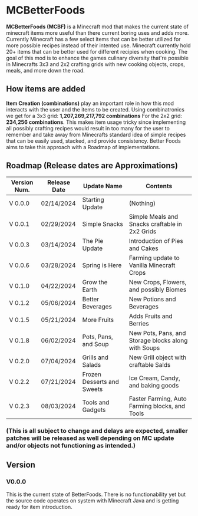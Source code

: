 # MCBetterFoods

**MCBetterFoods (MCBF)** is a Minecraft mod that makes the current state of minecraft items more useful than there current boring uses and adds more. Currently Minecraft has a few select items that can be better utilized for more possible recipes instead of their intented use. Minecraft currently hold 20+ items that can be better used for different recipies when cooking. The goal of this mod is to enhance the games culinary diversity that're possible in Minecrafts 3x3 and 2x2 crafting grids with new cooking objects, crops, meals, and more down the road.

## How items are added

**Item Creation (combinations)** play an important role in how this mod interacts with the user and the items to be created. Using combinatronics we get for a 3x3 grid: **1,207,269,217,792 combinations** For the 2x2 grid: **234,256 combinations**. This makes item usage tricky since implementing all possibly crafting recipes would result in too many for the user to remember and take away from Minecrafts standard idea of simple recipes that can be easily used, stacked, and provide consistency. Better Foods aims to take this approach with a Roadmap of implementations.

## Roadmap (Release dates are Approximations)

|  Version Num. | Release Date |         Update Name         |                       Contents                        |
|---------------|--------------|-----------------------------|-------------------------------------------------------|
|    V 0.0.0    |  02/14/2024  |  Starting Update            |  (Nothing)                                            |
|    V 0.0.1    |  02/29/2024  |  Simple Snacks              |  Simple Meals and Snacks craftable in 2x2 Grids       |
|    V 0.0.3    |  03/14/2024  |  The Pie Update             |  Introduction of Pies and Cakes                       |
|    V 0.0.6    |  03/28/2024  |  Spring is Here             |  Farming update to Vanilla Minecraft Crops            |
|    V 0.1.0    |  04/22/2024  |  Grow the Earth             |  New Crops, Flowers, and possibly Biomes              |
|    V 0.1.2    |  05/06/2024  |  Better Beverages           |  New Potions and Beverages                            |
|    V 0.1.5    |  05/21/2024  |  More Fruits                |  Adds Fruits and Berries                              |
|    V 0.1.8    |  06/02/2024  |  Pots, Pans, and Soup       |  New Pots, Pans, and Storage blocks along with Soups  | 
|    V 0.2.0    |  07/04/2024  |  Grills and Salads          |  New Grill object with craftable Salds                |
|    V 0.2.2    |  07/21/2024  |  Frozen Desserts and Sweets |  Ice Cream, Candy, and baking goods                   |
|    V 0.2.3    |  08/03/2024  |  Tools and Gadgets          |  Faster Farming, Auto Farming blocks, and Tools       |

### (This is all subject to change and delays are expected, smaller patches will be released as well depending on MC update and/or objects not functioning as intended.)

## Version

### V0.0.0

This is the current state of BetterFoods. There is no functionability yet but the source code operates on system with Minecraft Java and is getting ready for item introduction. 
